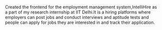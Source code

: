 Created the frontend for the employment management system,IntelliHire as a part of my research internship at IIT Delhi.It is a hiring platforms where employers can post jobs and conduct interviews and aptitude tests and people can apply for jobs they are interested in and track their application. 
